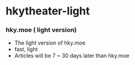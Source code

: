 # hkytheater-light
### hky.moe ( light version)

 - The light version of hky.moe
 - fast, light
 - Articles will be 7 ~ 30 days later than hky.moe

